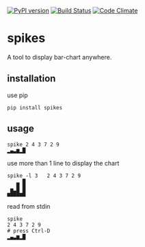 [![PyPI version](https://badge.fury.io/py/spikes.svg)](https://badge.fury.io/py/spikes)
[![Build Status](https://travis-ci.org/eendroroy/spikes.svg?branch=master)](https://travis-ci.org/eendroroy/spikes)
[![Code Climate](https://codeclimate.com/github/eendroroy/spikes/badges/gpa.svg)](https://codeclimate.com/github/eendroroy/spikes)
# spikes

A tool to display bar-chart anywhere.

## installation
use pip

    pip install spikes

## usage

    spike 2 4 3 7 2 9
    ▂▄▃▆▂█

use more than 1 line to display the chart

    spike -l 3   2 4 3 7 2 9
       ▃ █
     ▃ █ █
    ▅███▅█

read from stdin

    spike
    2 4 3 7 2 9
    # press Ctrl-D
    ▂▄▃▆▂█
